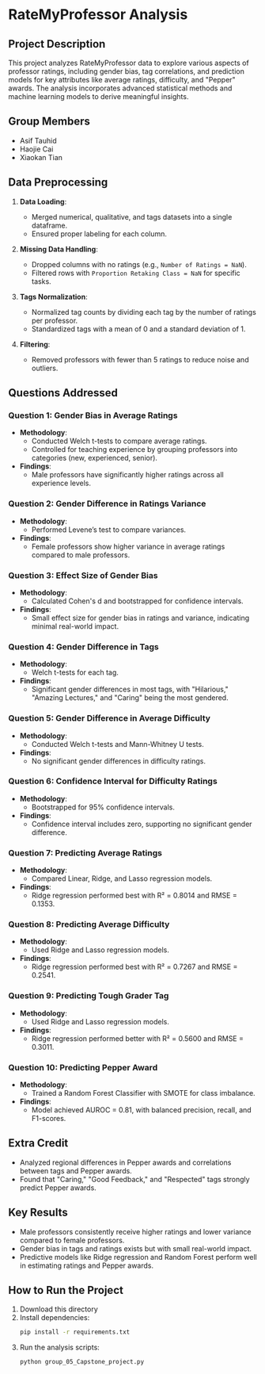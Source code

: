 # RateMyProfessor Analysis

## Project Description
This project analyzes RateMyProfessor data to explore various aspects of professor ratings, including gender bias, tag correlations, and prediction models for key attributes like average ratings, difficulty, and "Pepper" awards. The analysis incorporates advanced statistical methods and machine learning models to derive meaningful insights.

## Group Members
- Asif Tauhid
- Haojie Cai
- Xiaokan Tian

## Data Preprocessing
1. **Data Loading**:
   - Merged numerical, qualitative, and tags datasets into a single dataframe.
   - Ensured proper labeling for each column.

2. **Missing Data Handling**:
   - Dropped columns with no ratings (e.g., `Number of Ratings = NaN`).
   - Filtered rows with `Proportion Retaking Class = NaN` for specific tasks.

3. **Tags Normalization**:
   - Normalized tag counts by dividing each tag by the number of ratings per professor.
   - Standardized tags with a mean of 0 and a standard deviation of 1.

4. **Filtering**:
   - Removed professors with fewer than 5 ratings to reduce noise and outliers.

## Questions Addressed
### Question 1: Gender Bias in Average Ratings
- **Methodology**:
  - Conducted Welch t-tests to compare average ratings.
  - Controlled for teaching experience by grouping professors into categories (new, experienced, senior).
- **Findings**:
  - Male professors have significantly higher ratings across all experience levels.

### Question 2: Gender Difference in Ratings Variance
- **Methodology**:
  - Performed Levene’s test to compare variances.
- **Findings**:
  - Female professors show higher variance in average ratings compared to male professors.

### Question 3: Effect Size of Gender Bias
- **Methodology**:
  - Calculated Cohen's d and bootstrapped for confidence intervals.
- **Findings**:
  - Small effect size for gender bias in ratings and variance, indicating minimal real-world impact.

### Question 4: Gender Difference in Tags
- **Methodology**:
  - Welch t-tests for each tag.
- **Findings**:
  - Significant gender differences in most tags, with "Hilarious," "Amazing Lectures," and "Caring" being the most gendered.

### Question 5: Gender Difference in Average Difficulty
- **Methodology**:
  - Conducted Welch t-tests and Mann-Whitney U tests.
- **Findings**:
  - No significant gender differences in difficulty ratings.

### Question 6: Confidence Interval for Difficulty Ratings
- **Methodology**:
  - Bootstrapped for 95% confidence intervals.
- **Findings**:
  - Confidence interval includes zero, supporting no significant gender difference.

### Question 7: Predicting Average Ratings
- **Methodology**:
  - Compared Linear, Ridge, and Lasso regression models.
- **Findings**:
  - Ridge regression performed best with R² = 0.8014 and RMSE = 0.1353.

### Question 8: Predicting Average Difficulty
- **Methodology**:
  - Used Ridge and Lasso regression models.
- **Findings**:
  - Ridge regression performed best with R² = 0.7267 and RMSE = 0.2541.

### Question 9: Predicting Tough Grader Tag
- **Methodology**:
  - Used Ridge and Lasso regression models.
- **Findings**:
  - Ridge regression performed better with R² = 0.5600 and RMSE = 0.3011.

### Question 10: Predicting Pepper Award
- **Methodology**:
  - Trained a Random Forest Classifier with SMOTE for class imbalance.
- **Findings**:
  - Model achieved AUROC = 0.81, with balanced precision, recall, and F1-scores.

## Extra Credit
- Analyzed regional differences in Pepper awards and correlations between tags and Pepper awards.
- Found that "Caring," "Good Feedback," and "Respected" tags strongly predict Pepper awards.

## Key Results
- Male professors consistently receive higher ratings and lower variance compared to female professors.
- Gender bias in tags and ratings exists but with small real-world impact.
- Predictive models like Ridge regression and Random Forest perform well in estimating ratings and Pepper awards.

## How to Run the Project
1. Download this directory
2. Install dependencies:
   ```bash
   pip install -r requirements.txt
   ```
3. Run the analysis scripts:
   ```bash
   python group_05_Capstone_project.py
   ```
